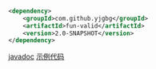 ### 
```xml
<dependency>
    <groupId>com.github.yjgbg</groupId>
    <artifactId>fun-valid</artifactId>
    <version>2.0-SNAPSHOT</version>
</dependency>
```

[javadoc](https://yjgbg-awesome.github.io/fun-valid/)
[示例代码](https://github.com/yjgbg-awesome/fun-valid/blob/main/src/main/java/com/github/yjgbg/fun/valid/Sample.java)
